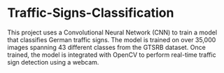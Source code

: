 # Traffic-Signs-Classification
This project uses a Convolutional Neural Network (CNN) to train a model that classifies German traffic signs. The model is trained on over 35,000 images spanning 43 different classes from the GTSRB dataset. Once trained, the model is integrated with OpenCV to perform real-time traffic sign detection using a webcam.
